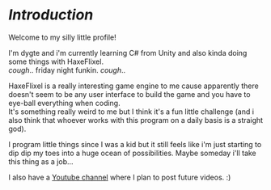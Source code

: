 # ***Introduction***

Welcome to my silly little profile!

I'm dygte and i'm currently learning C# from Unity and also kinda doing some things with HaxeFlixel.  
*cough*.. friday night funkin. *cough*..  

HaxeFlixel is a really interesting game engine to me cause apparently there doesn't seem
to be any user interface to build the game and you have to eye-ball everything when coding.  
It's something really weird to me but I think it's a fun little challenge
(and i also think that whoever works with this program on a daily basis is a straight god).

I program little things since I was a kid but it still feels like i'm just starting to dip dip 
my toes into a huge ocean of possibilities. Maybe someday i'll take this thing as a job...

I also have a [Youtube channel](https://www.youtube.com/channel/UCFzqXu10stskzvFuXjGgQww) 
where I plan to post future videos. :)

<!---
dygte/dygte is a ✨ special ✨ repository because its 'README.md' (this file) appears on your 
GitHub profile. You can click the Preview link to take a look at your changes.
--->
